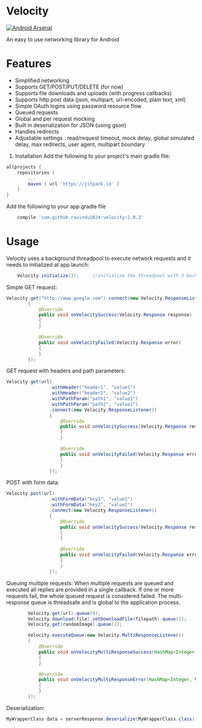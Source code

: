 # Velocity
[![Android Arsenal](https://img.shields.io/badge/Android%20Arsenal-Velocity-brightgreen.svg?style=flat-square)](https://android-arsenal.com/details/1/6055)

An easy to use networking library for Android

# Features
- Simplified networking
- Supports GET/POST/PUT/DELETE (for now)
- Supports file downloads and uploads (with progress callbacks)
- Supports http post data (json, multipart, url-encoded, plain text, xml)
- Simple OAuth logins using password resource flow
- Queued requests
- Global and per request mocking
- Built in deserialization for JSON (using gson)
- Handles redirects
- Adjustable settings : read/request timeout, mock delay, global simulated delay, max redirects, user agent, multipart boundary


1) Installation
Add the following to your project's main gradle file:
```gradle
allprojects {
    repositories {
        ...
        maven { url 'https://jitpack.io' }
    }
}
``` 
Add the following to your app.gradle file
```gradle
    compile 'com.github.ravindu1024:velocity:1.0.3'
```

# Usage

Velocity uses a background threadpool to execute network requests and it needs to initialized at app launch:
```java
    Velocity.initialize(3);     //initialize the threadpool with 3 background threads. All threads will be waiting on a queue.
```

Simple GET request:
```java
Velocity.get("http://www.google.com").connect(new Velocity.ResponseListener()
        {
            @Override
            public void onVelocitySuccess(Velocity.Response response)
            {
            }

            @Override
            public void onVelocityFailed(Velocity.Response error)
            {
            }
        });
```

GET request with headers and path parameters:
```java
Velocity.get(url)
                .withHeader("header1", "value1")
                .withHeader("header2", "value2")
                .withPathParam("path1", "value1")
                .withPathParam("path2", "value2")
                .connect(new Velocity.ResponseListener()
                {
                    @Override
                    public void onVelocitySuccess(Velocity.Response response)
                    {
                    }

                    @Override
                    public void onVelocityFailed(Velocity.Response error)
                    {
                    }
                });
```

POST with form data:
```java
Velocity.post(url)
                .withFormData("key1", "value1")
                .withFormData("key2", "value2")
                .connect(new Velocity.ResponseListener()
                {
                    @Override
                    public void onVelocitySuccess(Velocity.Response response)
                    {
                    }

                    @Override
                    public void onVelocityFailed(Velocity.Response error)
                    {
                    }
                });
```

Queuing multiple requests:
When multiple requests are queued and executed all replies are provided in a single callback. If one or more requests fail, the whole queued request is considered failed. The multi-response queue is threadsafe and is global to the application process.
```java
        Velocity.get(url).queue(0);
        Velocity.download(file).setDownloadFile(filepath).queue(1);
        Velocity.get(randomImage).queue(2);

        Velocity.executeQueue(new Velocity.MultiResponseListener()
        {
            @Override
            public void onVelocityMultiResponseSuccess(HashMap<Integer, Velocity.Response> responseMap)
            {
            }

            @Override
            public void onVelocityMultiResponseError(HashMap<Integer, Velocity.Response> errorMap)
            {
            }
        });
```

Deserialization:
```java
MyWrapperClass data = serverResponse.deserialize(MyWrapperClass.class);
```

